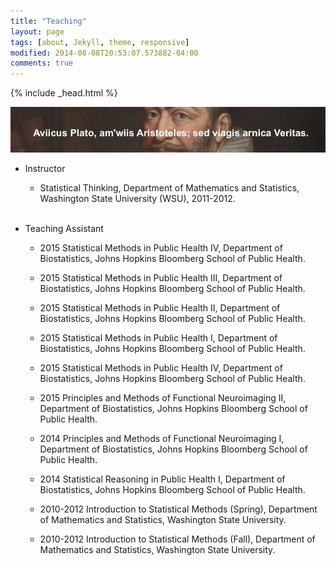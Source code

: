 ```yaml
---
title: "Teaching"
layout: page
tags: [about, Jekyll, theme, responsive]
modified: 2014-08-08T20:53:07.573882-04:00
comments: true
---
```

{% include _head.html %}

![x](/images/Ames.jpg)


* Instructor

  * Statistical Thinking, Department of Mathematics and Statistics, Washington State University (WSU), 2011-2012.<br><br>
	
* Teaching Assistant

    * 2015 Statistical Methods in Public Health IV, Department of Biostatistics, Johns Hopkins Bloomberg School of Public Health.

    * 2015 Statistical Methods in Public Health III, Department of Biostatistics, Johns Hopkins Bloomberg School of Public Health.

    * 2015 Statistical Methods in Public Health II, Department of Biostatistics, Johns Hopkins Bloomberg School of Public Health.

    * 2015 Statistical Methods in Public Health I, Department of Biostatistics, Johns Hopkins Bloomberg School of Public Health.

	* 2015 Statistical Methods in Public Health IV, Department of Biostatistics, Johns Hopkins Bloomberg School of Public Health.
	
	* 2015 Principles and Methods of Functional Neuroimaging II, Department of Biostatistics, Johns Hopkins Bloomberg School of Public Health.
	
	* 2014 Principles and Methods of Functional Neuroimaging I, Department of Biostatistics, Johns Hopkins Bloomberg School of Public Health.
	
	* 2014 Statistical Reasoning in Public Health I, Department of Biostatistics, Johns Hopkins Bloomberg School of Public Health.
    
	* 2010-2012 Introduction to Statistical Methods (Spring), Department of Mathematics and Statistics, Washington State University.

  * 2010-2012 Introduction to Statistical Methods (Fall), Department of Mathematics and Statistics, Washington State University.


